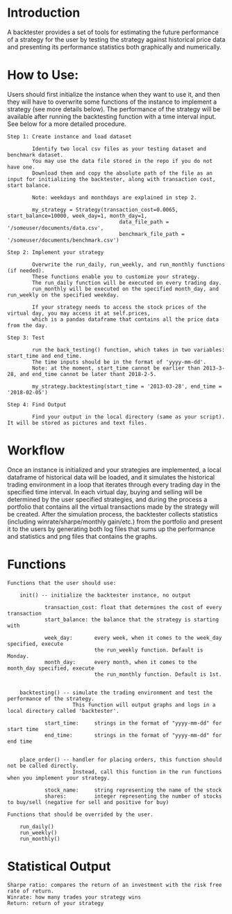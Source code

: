 # Introduction

A backtester provides a set of tools for estimating the future performance of a strategy for the user by testing the strategy against historical price data and presenting its performance statistics both graphically and numerically.

# How to Use: 

Users should first initialize the instance when they want to use it, and then they will have to overwrite some functions of the instance to implement a strategy (see more details below). The performance of the strategy will be available after running the backtesting function with a time interval input. See below for a more detailed procedure.

    Step 1: Create instance and load dataset

            Identify two local csv files as your testing dataset and benchmark dataset. 
            You may use the data file stored in the repo if you do not have one. 
            Download them and copy the absolute path of the file as an input for initializing the backtester, along with transaction cost, start balance. 

            Note: weekdays and monthdays are explained in step 2. 

            my_strategy = Strategy(transaction_cost=0.0065, start_balance=10000, week_day=1, month_day=1,
                                        data_file_path = '/someuser/documents/data.csv',
                                        benchmark_file_path = '/someuser/documents/benchmark.csv')

    Step 2: Implement your strategy

            Overwrite the run_daily, run_weekly, and run_monthly functions (if needed). 
            These functions enable you to customize your strategy. 
            The run_daily function will be executed on every trading day. 
            run_monthly will be executed on the specified month_day, and run_weekly on the specified weekday. 

            If your strategy needs to access the stock prices of the virtual day, you may access it at self.prices,
            which is a pandas dataframe that contains all the price data from the day. 

    Step 3: Test

            run the back_testing() function, which takes in two variables: start_time and end_time. 
            The time inputs should be in the format of 'yyyy-mm-dd'. 
            Note: at the moment, start_time cannot be earlier than 2013-3-28, and end_time cannot be later thant 2018-2-5. 

            my_strategy.backtesting(start_time = '2013-03-28', end_time = '2018-02-05')

    Step 4: Find Output 
            
            Find your output in the local directory (same as your script). It will be stored as pictures and text files.

# Workflow

Once an instance is initialized and your strategies are implemented, a local dataframe of historical data will be loaded, and it simulates the historical trading environment in a loop that iterates through every trading day in the specified time interval. In each virtual day, buying and selling will be determined by the user specified strategies, and during the process a portfolio that contains all the virtual transactions made by the strategy will be created. After the simulation process, the backtester collects statistics (including winrate/sharpe/monthly gain/etc.) from the portfolio and present it to the users by generating both log files that sums up the performance and statistics and png files that contains the graphs.

# Functions

    Functions that the user should use:

        init() -- initialize the backtester instance, no output

                transaction_cost: float that determines the cost of every transaction
                start_balance: the balance that the strategy is starting with
                
                week_day:       every week, when it comes to the week_day specified, execute
                                the run_weekly function. Default is Monday.
                month_day:      every month, when it comes to the month_day specified, execute
                                the run_monthly function. Default is 1st.


        backtesting() -- simulate the trading environment and test the performance of the strategy.
                         This function will output graphs and logs in a local directory called 'backtester'.

                start_time:     strings in the format of "yyyy-mm-dd" for start time
                end_time:       strings in the format of "yyyy-mm-dd" for end time


        place_order() -- handler for placing orders, this function should not be called directly.
                         Instead, call this function in the run functions when you implement your strategy.

                stock_name:     string representing the name of the stock
                shares:         integer representing the number of stocks to buy/sell (negative for sell and positive for buy)

    Functions that should be overrided by the user.

        run_daily()
        run_weekly()
        run_monthly()

# Statistical Output

    Sharpe ratio: compares the return of an investment with the risk free rate of return. 
    Winrate: how many trades your strategy wins
    Return: return of your strategy
